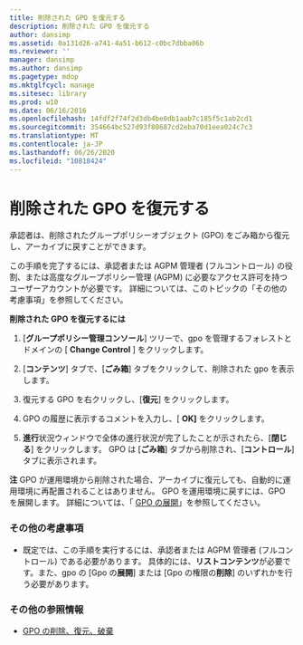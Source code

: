 ```yaml
---
title: 削除された GPO を復元する
description: 削除された GPO を復元する
author: dansimp
ms.assetid: 0a131d26-a741-4a51-b612-c0bc7dbba06b
ms.reviewer: ''
manager: dansimp
ms.author: dansimp
ms.pagetype: mdop
ms.mktglfcycl: manage
ms.sitesec: library
ms.prod: w10
ms.date: 06/16/2016
ms.openlocfilehash: 14fdf2f74f2d3db4be0db1aab7c185f5c1ab2cd1
ms.sourcegitcommit: 354664bc527d93f80687cd2eba70d1eea024c7c3
ms.translationtype: MT
ms.contentlocale: ja-JP
ms.lasthandoff: 06/26/2020
ms.locfileid: "10818424"
---
```

# 削除された GPO を復元する


承認者は、削除されたグループポリシーオブジェクト (GPO) をごみ箱から復元し、アーカイブに戻すことができます。

この手順を完了するには、承認者または AGPM 管理者 (フルコントロール) の役割、または高度なグループポリシー管理 (AGPM) に必要なアクセス許可を持つユーザーアカウントが必要です。 詳細については、このトピックの「その他の考慮事項」を参照してください。

**削除された GPO を復元するには**

1.  [**グループポリシー管理コンソール**] ツリーで、gpo を管理するフォレストとドメインの [ **Change Control** ] をクリックします。

2.  [**コンテンツ**] タブで、[**ごみ箱**] タブをクリックして、削除された gpo を表示します。

3.  復元する GPO を右クリックし、[**復元**] をクリックします。

4.  GPO の履歴に表示するコメントを入力し、[ **OK]** をクリックします。

5.  **進行**状況ウィンドウで全体の進行状況が完了したことが示されたら、[**閉じる**] をクリックします。 GPO は [**ごみ箱**] タブから削除され、[**コントロール**] タブに表示されます。

**注** GPO が運用環境から削除された場合、アーカイブに復元しても、自動的に運用環境に再配置されることはありません。 GPO を運用環境に戻すには、GPO を展開します。 詳細については、「 [GPO の展開](deploy-a-gpo-agpm40.md)」を参照してください。

 

### その他の考慮事項

-   既定では、この手順を実行するには、承認者または AGPM 管理者 (フルコントロール) である必要があります。 具体的には、**リストコンテンツ**が必要です。また、gpo の [Gpo の**展開**] または [Gpo の権限の**削除**] のいずれかを行う必要があります。

### その他の参照情報

-   [GPO の削除、復元、破棄](deleting-restoring-or-destroying-a-gpo-agpm40.md)

 

 





